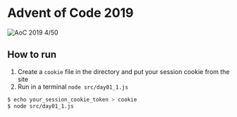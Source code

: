 # Advent of Code 2019
![AoC 2019 4/50](https://img.shields.io/badge/AoC%202019-4%2F50-orange)

## How to run
1. Create a `cookie` file in the directory and put your session cookie from the site
2. Run in a terminal `node src/day01_1.js`

```sh
$ echo your_session_cookie_token > cookie
$ node src/day01_1.js
```